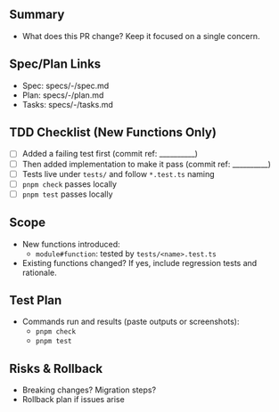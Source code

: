 ## Summary

- What does this PR change? Keep it focused on a single concern.

## Spec/Plan Links
- Spec: specs/<ID>-<slug>/spec.md
- Plan: specs/<ID>-<slug>/plan.md
- Tasks: specs/<ID>-<slug>/tasks.md

## TDD Checklist (New Functions Only)

- [ ] Added a failing test first (commit ref: __________)
- [ ] Then added implementation to make it pass (commit ref: __________)
- [ ] Tests live under `tests/` and follow `*.test.ts` naming
- [ ] `pnpm check` passes locally
- [ ] `pnpm test` passes locally

## Scope

- New functions introduced:
  - `module#function`: tested by `tests/<name>.test.ts`
- Existing functions changed? If yes, include regression tests and rationale.

## Test Plan

- Commands run and results (paste outputs or screenshots):
  - `pnpm check`
  - `pnpm test`

## Risks & Rollback

- Breaking changes? Migration steps?
- Rollback plan if issues arise
